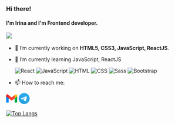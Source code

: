 ### Hi there!
#### I'm Irina and I'm Frontend developer.

<div align="left">
<img  width=140 src="https://media.giphy.com/media/cFoyPwWyX8UVuZHL5i/giphy.gif"/>
</div>

- 🔭 I’m currently working on **HTML5, CSS3, JavaScript, ReactJS**.
- 🌱 I’m currently learning JavaScript, ReactJS

  <div align="left">
	<img width="40" src="https://user-images.githubusercontent.com/25181517/183897015-94a058a6-b86e-4e42-a37f-bf92061753e5.png" alt="React" title="React"/>
	<img width="40" src="https://user-images.githubusercontent.com/25181517/117447155-6a868a00-af3d-11eb-9cfe-245df15c9f3f.png" alt="JavaScript" title="JavaScript"/>
	<img width="40" src="https://user-images.githubusercontent.com/25181517/192158954-f88b5814-d510-4564-b285-dff7d6400dad.png" alt="HTML" title="HTML"/>
	<img width="40" src="https://user-images.githubusercontent.com/25181517/183898674-75a4a1b1-f960-4ea9-abcb-637170a00a75.png" alt="CSS" title="CSS"/>
	<img width="40" src="https://user-images.githubusercontent.com/25181517/192158956-48192682-23d5-4bfc-9dfb-6511ade346bc.png" alt="Sass" title="Sass"/>
	<img width="40" src="https://user-images.githubusercontent.com/25181517/183898054-b3d693d4-dafb-4808-a509-bab54cf5de34.png" alt="Bootstrap" title="Bootstrap"/>
</div>

- 📫 How to reach me:
<a href="mailto:abramovairinawork@gmail.com" title="Email me">
<img
    width="30"
    alt="Email me"
    src="gmail.png"
  /></a>
<a href="https://t.me/Abrina98" title="Telegram">
<img
    width="30"
    alt="Telegram"
    src="telegram.png"
  /></a>
<!-- - 💬 Ask me about ...
- ⚡ Fun fact: ...
  -->
  
[![Top Langs](https://github-readme-stats.vercel.app/api/top-langs/?username=Lira11io&layout=compact)](https://github.com/Lira11io/github-readme-stats)
